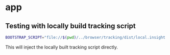 # app

## Testing with locally build tracking script

```sh
BOOTSTRAP_SCRIPT="file://$(pwd)/../browser/tracking/dist/local.insight.js" yarn dev
```

This will inject the locally built tracking script directly.
